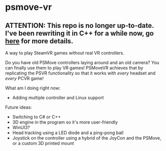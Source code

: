 # psmove-vr
## ATTENTION: This repo is no longer up-to-date. I've been rewriting it in C++ for a while now, go [here](https://github.com/kkx2754/PSMoveVR) for more details.

A way to play SteamVR games without real VR controllers.

Do you have old PSMove controllers laying around and an old camera? You can finally use them to play VR games! PSMoveVR achieves that by replicating the PSVR functionality so that it works with *every* headset and *every* PCVR game!

What am I doing right now:
- Adding multiple controller and Linux support

Future ideas:
- Switching to C# or C++
- 3D engine in the program so it's more user-friendly
- WinUI3?
- Head tracking using a LED diode and a ping-pong ball
- Joystick on the controller using a hybrid of the JoyCon and the PSMove, or a custom 3D printed mount
